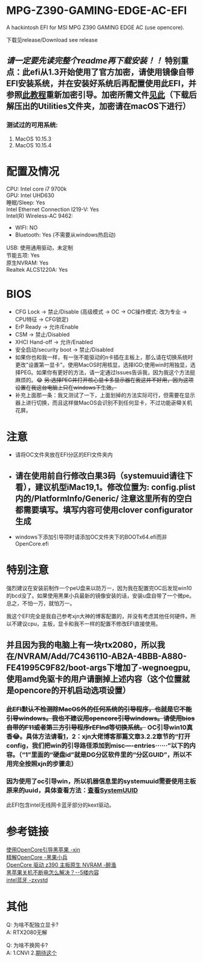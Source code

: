 # MPG-Z390-GAMING-EDGE-AC-EFI
A hackintosh EFI for MSI MPG Z390 GAMING EDGE AC (use opencore).

下载见release/Download see release

## ___请一定要先读完整个readme再下载安装！！___ 特别重点：此efi从1.3开始使用了官方加密，请使用镜像自带EFI安装系统，并在安装好系统后再配置使用此EFI，并参照[此教程](https://khronokernel-2.gitbook.io/opencore-vanilla-desktop-guide/post-install/post-install/security#vault)重新加密引导。加密所需文件[见此](https://github.com/williambj1/OpenCore-Factory/releases)（下载后解压出的Utilities文件夹，加密请在macOS下进行）

### 测试过的可用系统: 
1. MacOS 10.15.3
2. MacOS 10.15.4

# 配置及情况
CPU: Intel core i7 9700k  
GPU: Intel UHD630  
睡眠/Sleep: Yes  
Intel Ethernet Connection I219-V: Yes  
Intel(R) Wireless-AC 9462: 
- WIFI: NO
- Bluetooth: Yes (不需要从windows热启动)  

USB: 使用通用驱动，未定制  
节能五项: Yes  
原生NVRAM: Yes  
Realtek ALCS1220A: Yes

# BIOS
- CFG Lock -> 禁止/Disable (高级模式 -> OC -> OC操作模式: 改为专业 -> CPU特征 -> CFG锁定)
- ErP Ready -> 允许/Enable
- CSM -> 禁止/Disabled
- XHCI Hand-off -> 允许/Enabled
- 安全启动/security boot -> 禁止/Disabled
- 如果你也和我一样，有一张不能驱动的n卡插在主板上，那么请在切换系统时更改"设置第一显卡"。使用MacOS时用核显，选择IGD;使用win时用独显，选择PEG。如果你有更好的方法，请一定通过Issues告诉我，因为我这个方法挺麻烦的。😂 ~~另:选择PEG并打开核心显卡多显示器在我这并不好用，因为这项设置在我这台电脑上只在windows下生效。~~
- 补充上面那一条：我又测试了一下，上面划掉的方法实际可行，但需要在显示器上进行切换，而且这样做MacOS会识别不到任何显卡，不过功能~~正常~~关机花屏。

# 注意
- 请将OC文件夹放在EFI分区的EFI文件夹内
- ## 请在使用前自行修改白果3码（systemuuid请往下看），建议机型iMac19,1。修改位置为: config.plist内的/PlatformInfo/Generic/ 注意这里所有的空白都需要填写。填写内容可使用clover configurator生成
- windows下添加引导项时请添加OC文件夹下的BOOTx64.efi而非OpenCore.efi

# 特别注意
强烈建议在安装前制作一个peU盘来以防万一，因为我在配置完OC后发现win10的bcd没了。如果使用黑果小兵最新的镜像安装的话，安装u盘自带了一个微pe。总之，不怕一万，就怕万一。

我这个EFI完全是我自己参考xjn大神的博客配置的，并没有考虑其他任何硬件。所以不建议cpu，主板，显卡和我不一样的配置不修改EFI直接使用。  
## 并且因为我的电脑上有一块rtx2080，所以我在/NVRAM/Add/7C436110-AB2A-4BBB-A880-FE41995C9F82/boot-args下增加了-wegnoegpu,使用amd免驱卡的用户请删掉上述内容（这个位置就是opencore的开机启动选项设置）

### ~~此EFI默认不检测除MacOS外的任何系统的引导程序，也就是它不能引导windows。我也不建议用opencore引导windows。请使用bios自带的F11或者第三方引导程序rEFInd等切换系统。~~ OC引导win10真香😂。具体方法请看[1](http://bbs.pcbeta.com/forum.php?mod=viewthread&tid=1851361&highlight=oc%2Bwin)，2：xjn大佬博客那篇文章3.2.2章节的“打开config，我们把win的引导路径添加到misc—-entries······”以下的内容。（“1”里面的“硬盘id”就是DG分区软件里的“分区GUID”，所以不用完全按照xjn的步骤走）

### 因为使用了oc引导win，所以机器信息里的systemuuid需要使用主板原来的uuid，具体查看方法：[查看SystemUUID](https://blog.csdn.net/fksec/article/details/45396119)

此EFI包含intel无线网卡蓝牙部分的kext驱动。

# 参考链接
[使用OpenCore引导黑苹果 -xjn](https://blog.xjn819.com/?p=543)  
[精解OpenCore -黑果小兵](https://blog.daliansky.net/OpenCore-BootLoader.html)  
[OpenCore 驱动 z390 主板原生 NVRAM -醉渔](https://blog.zuiyu1818.cn/posts/z390_NVRAM.html)  
[黑苹果关机不断电怎么解决？--5楼内容](http://bbs.pcbeta.com/viewthread-1793291-1-1.html)  
[intel蓝牙 -zxystd](https://github.com/zxystd/IntelBluetoothFirmware)

# 其他
Q: 为啥不配独立显卡?  
A: RTX2080无解

Q: 为啥不换网卡?  
A: 1.CNVI 2.[期待这个](https://github.com/zxystd/itlwm)
